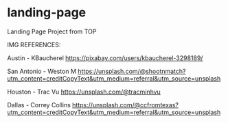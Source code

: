 # landing-page
Landing Page Project from TOP

IMG REFERENCES:

Austin - KBaucherel 
https://pixabay.com/users/kbaucherel-3298189/

San Antonio - Weston M 
https://unsplash.com/@shootnmatch?utm_content=creditCopyText&utm_medium=referral&utm_source=unsplash

Houston - Trac Vu
https://unsplash.com/@tracminhvu

Dallas - Correy Collins
https://unsplash.com/@ccfromtexas?utm_content=creditCopyText&utm_medium=referral&utm_source=unsplash